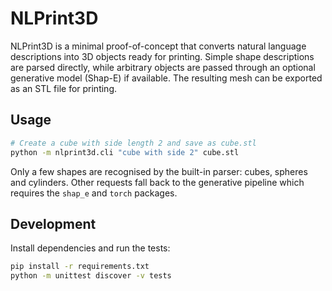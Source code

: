 # NLPrint3D

NLPrint3D is a minimal proof-of-concept that converts natural language
descriptions into 3D objects ready for printing.  Simple shape descriptions
are parsed directly, while arbitrary objects are passed through an optional
generative model (Shap-E) if available.  The resulting mesh can be exported as
an STL file for printing.

## Usage

```bash
# Create a cube with side length 2 and save as cube.stl
python -m nlprint3d.cli "cube with side 2" cube.stl
```

Only a few shapes are recognised by the built-in parser: cubes, spheres and
cylinders.  Other requests fall back to the generative pipeline which requires
the `shap_e` and `torch` packages.

## Development

Install dependencies and run the tests:

```bash
pip install -r requirements.txt
python -m unittest discover -v tests
```

